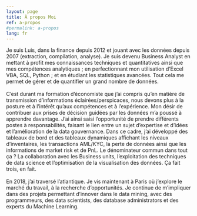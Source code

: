 ```yaml
---
layout: page
title: À propos Moi
ref: a-propos
#permalink: a-propos 
lang: fr
---
```


Je suis Luis, dans la finance depuis 2012 et jouant avec les données depuis 2007 (extraction, compilation, analyse). Je suis devenu Business Analyst en mettant à profit mes connaissances techniques et quantitatives ainsi que mes compétences analytiques ; en perfectionnant mon utilisation d’Excel VBA, SQL, Python ; et en étudiant les statistiques avancées. Tout cela me permet de gérer et de quantifier un grand nombre de données.
<br><br>
C’est durant ma formation d’économiste que j’ai compris qu’en matière de transmission d’informations éclairées/perspicaces, nous devons plus à la posture et à l’intérêt qu’aux compétences et à l’expérience. Mon désir de contribuer aux prises de décision guidées par les données m’a poussé à apprendre davantage. J’ai ainsi saisi l’opportunité de prendre différents postes à responsabilités, faisant le lien entre un sujet d’expertise et d’idées et l’amélioration de la data gouvernance.  Dans ce cadre, j’ai développé des tableaux de bord et des tableaux dynamiques affichant les niveaux d’inventaires, les transactions AML/KYC, la perte de données ainsi que les informations de market risk et de PnL. Le dénominateur commun dans tout ça ? La collaboration avec les Business units, l’exploitation des techniques de data science et l’optimisation de la visualisation des données. Ça fait trois, en fait.
<br><br>
En 2018, j’ai traversé l’atlantique. Je vis maintenant à Paris où j’explore le marché du travail, à la recherche d’opportunités. Je continue de m’impliquer dans des projets permettant d’innover dans le data mining, avec des programmeurs, des data scientists, des database administrators et des experts du Machine Learning.

